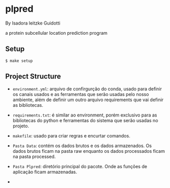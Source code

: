 # plpred

By Isadora leitzke Guidotti

a protein subcellular location prediction program 

## Setup

```
$ make setup
```
## Project Structure

- `environment.yml`: arquivo de confirgurção do conda, usado para definir os canais usados e as ferramentas que serão usadas pelo nosso ambiente, além de definir um outro arquivo requirements que vai definir as bibliotecas. 

- `requirements.txt`: é similar ao environment, porém exclusivo para as bibliotecas do python e ferramentas do sistema que serão usadas no projeto.

- `makefile`: usado para criar regras e encurtar comandos. 

- `Pasta Data`: contém os dados brutos e os dados armazenados. Os dados brutos ficam na pasta raw enquanto os dados processados ficam na pasta processed. 

- `Pasta Plpred`: diretório principal do pacote. Onde as funções de aplicação ficam armazenadas.

-